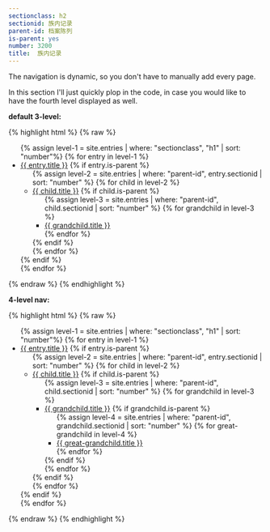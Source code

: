 ```yaml
---
sectionclass: h2
sectionid: 族内记录
parent-id: 档案陈列
is-parent: yes
number: 3200
title:  族内记录
---
```

The navigation is dynamic, so you don't have to manually add every page.

In this section I'll just quickly plop in the code, in case you would like to have the fourth level displayed as well.

**default 3-level:**

{% highlight html %}
{% raw %}
<ul id="nav">
    {% assign level-1 = site.entries | where: "sectionclass", "h1" | sort: "number"%}
    {% for entry in level-1 %}
    <li {% if entry.is-parent or forloop.first %} class="{% if entry.is-parent %}parent{% endif %}{% if forloop.first %} current{% endif %}"{% endif %}>
        <a href="#{{ entry.sectionid }}">{{ entry.title }}</a>
        {% if entry.is-parent %}
            <ul>
                {% assign level-2 = site.entries | where: "parent-id", entry.sectionid | sort: "number" %}
                {% for child in level-2 %}
                    <li {% if child.is-parent %}class="parent"{% endif %}>
                        <a href="#{{ child.sectionid }}">{{ child.title }}</a>
                        {% if child.is-parent %}
                            <ul>
                                {% assign level-3 = site.entries | where: "parent-id", child.sectionid | sort: "number" %}
                                {% for grandchild in level-3 %}
                                <li>
                                    <a href="#{{ grandchild.sectionid }}">{{ grandchild.title }}</a>
                                </li>
                                {% endfor %}
                            </ul>
                        {% endif %}
                    </li>
                {% endfor %}
            </ul>
        {% endif %}
    </li>
    {% endfor %}
</ul>
{% endraw %}
{% endhighlight %}

**4-level nav:**

{% highlight html %}
{% raw %}
<ul id="nav">
    {% assign level-1 = site.entries | where: "sectionclass", "h1" | sort: "number"%}
    {% for entry in level-1 %}
    <li {% if entry.is-parent or forloop.first %} class="{% if entry.is-parent %}parent{% endif %}{% if forloop.first %} current{% endif %}"{% endif %}>
        <a href="#{{ entry.sectionid }}">{{ entry.title }}</a>
        {% if entry.is-parent %}
            <ul>
                {% assign level-2 = site.entries | where: "parent-id", entry.sectionid | sort: "number" %}
                {% for child in level-2 %}
                    <li {% if child.is-parent %}class="parent"{% endif %}>
                        <a href="#{{ child.sectionid }}">{{ child.title }}</a>
                        {% if child.is-parent %}
                            <ul>
                                {% assign level-3 = site.entries | where: "parent-id", child.sectionid | sort: "number" %}
                                {% for grandchild in level-3 %}
                                <li>
                                    <a href="#{{ grandchild.sectionid }}">{{ grandchild.title }}</a>
                                    {% if grandchild.is-parent %}
                                    <ul>
                                        {% assign level-4 = site.entries | where: "parent-id", grandchild.sectionid | sort: "number" %}
                                        {% for great-grandchild in level-4 %}
                                        <li>
                                            <a href="#{{ great-grandchild.sectionid }}">{{ great-grandchild.title }}</a>
                                        </li>
                                        {% endfor %}
                                    </ul>
                                    {% endif %}
                                </li>
                                {% endfor %}
                            </ul>
                        {% endif %}
                    </li>
                {% endfor %}
            </ul>
        {% endif %}
    </li>
    {% endfor %}
</ul>
{% endraw %}
{% endhighlight %}